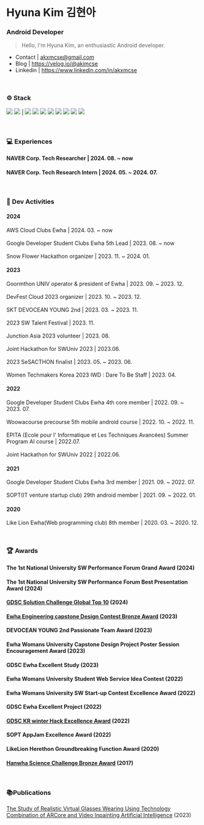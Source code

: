 # Hyuna Kim 김현아
### Android Developer
> Hello, I'm Hyuna Kim, an enthusiastic Android developer.

- Contact | akxmcse@gmail.com 
- Blog | https://velog.io/@akimcse
- Linkedin | https://www.linkedin.com/in/akxmcse

<br>

### ⚙️ Stack
<img src="https://img.shields.io/badge/Kotlin-7F52FF?style=flat-square&logo=Kotlin&logoColor=white"/> <img src="https://img.shields.io/badge/Android-3DDC84?style=flat-square&logo=Android&logoColor=white"/> | <img src="https://img.shields.io/badge/C-A8B9CC?style=flat-square&logo=C&logoColor=white"/> <img src="https://img.shields.io/badge/C++-00599C?style=flat-square&logo=C%2B%2B&logoColor=white"/> <img src="https://img.shields.io/badge/java-007396?style=flat-square&logo=java&logoColor=white"/>  <img src="https://img.shields.io/badge/HTML5-E34F26?style=flat-square&logo=HTML5&logoColor=white"/> <img src="https://img.shields.io/badge/CSS3-1572B6?style=flat-square&logo=CSS3&logoColor=white"/> <img src="https://img.shields.io/badge/javascript-F7DF1E?style=flat-square&logo=javascript&logoColor=white"/> <img src="https://img.shields.io/badge/ReactNative-61DAFB?style=flat-square&logo=React&logoColor=white"/> <img src="https://img.shields.io/badge/unity-black?style=flat-square&logo=Unity&logoColor=white"/>
<br><br><br>

### 💻 Experiences
#### NAVER Corp. Tech Researcher | 2024. 08. ~ now
#### NAVER Corp. Tech Research Intern | 2024. 05. ~ 2024. 07.

</br>

### 🎯 Dev Activities
#### 2024
AWS Cloud Clubs Ewha | 2024. 03. ~ now
</br></br>
Google Developer Student Clubs Ewha 5th Lead | 2023. 08. ~ now 
</br></br>
Snow Flower Hackathon organizer | 2023. 11. ~ 2024. 01.

#### 2023
Goormthon UNIV operator & president of Ewha | 2023. 09. ~ 2023. 12.
</br></br>
DevFest Cloud 2023 organizer | 2023. 10. ~ 2023. 12.
</br></br>
SKT DEVOCEAN YOUNG 2nd | 2023. 03. ~ 2023. 11.
</br></br>
2023 SW Talent Festival | 2023. 11.
</br></br>
Junction Asia 2023 volunteer | 2023. 08.
</br></br>
Joint Hackathon for SWUniv 2023 | 2023.06.
</br></br>
2023 SeSACTHON finalist | 2023. 05. ~ 2023. 06.
</br></br>
Women Techmakers Korea 2023 IWD : Dare To Be Staff | 2023. 04.

#### 2022
Google Developer Student Clubs Ewha 4th core member | 2022. 09. ~ 2023. 07.
</br></br>
Woowacourse precourse 5th mobile android course | 2022. 10. ~ 2022. 11.
</br></br>
EPITA (Ecole pour l' Informatique et Les Techniques Avancées) Summer Program AI course | 2022.07.
</br></br>
Joint Hackathon for SWUniv 2022 | 2022.06.

#### 2021
Google Developer Student Clubs Ewha 3rd member  |  2021. 09. ~ 2022. 07. 
</br></br>
SOPT(IT venture startup club) 29th android member  |  2021. 09. ~ 2022. 01. 

#### 2020
Like Lion Ewha(Web programming club) 8th member  |  2020. 03. ~ 2020. 12.

<br>

### 🏆 Awards
#### The 1st National University SW Performance Forum Grand Award (2024)
#### The 1st National University SW Performance Forum Best Presentation Award (2024)
#### [GDSC Solution Challenge Global Top 10](https://developers.google.com/community/gdsc-solution-challenge/winners) (2024)
#### [Ewha Engineering capstone Design Contest Bronze Award](http://cms.ewha.ac.kr/user/indexSub.action?framePath=unknownboard&siteId=abeek&dum=dum&boardId=5725888&page=1&command=view&boardSeq=75673376&chkBoxSeq=&year=2024&month=4&startDate=&endDate=&categoryDepth=&search=공학소양&column=total) (2023)
#### DEVOCEAN YOUNG 2nd Passionate Team Award (2023)
#### Ewha Womans University Capstone Design Project Poster Session Encouragement Award (2023)
#### GDSC Ewha Excellent Study (2023)
#### Ewha Womans University Student Web Service Idea Contest (2022)
#### Ewha Womans University SW Start-up Contest Excellence Award (2022)
#### GDSC Ewha Excellent Project (2022)
#### [GDSC KR winter Hack Excellence Award](https://gdsckoreahackathon2022.github.io/#/prize) (2022)
#### SOPT AppJam Excellence Award (2022)
#### LikeLion Herethon Groundbreaking Function Award (2020)
#### [Hanwha Science Challenge Bronze Award](https://www.sciencechallenge.or.kr/result/paper.hsc?searchMasterCode=170905102003801TP0QH) (2017)

<br>

### 📚Publications
[The Study of Realistic Virtual Glasses Wearing Using Technology Combination of ARCore and Video Inpainting Artificial Intelligence](https://www.dbpia.co.kr/journal/articleDetail?nodeId=NODE11701484) (2023)
